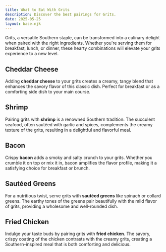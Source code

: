 ```yaml
---
title: What to Eat With Grits
description: Discover the best pairings for Grits.
date: 2025-05-25
layout: base.njk
---
```


Grits, a versatile Southern staple, can be transformed into a culinary delight when paired with the right ingredients. Whether you're serving them for breakfast, lunch, or dinner, these hearty combinations will elevate your grits experience to a new level.

## **Cheddar Cheese**

Adding **cheddar cheese** to your grits creates a creamy, tangy blend that enhances the savory flavor of this classic dish. Perfect for breakfast or as a comforting side dish to your main course.

## **Shrimp**

Pairing grits with **shrimp** is a renowned Southern tradition. The succulent seafood, often sautéed with garlic and spices, complements the creamy texture of the grits, resulting in a delightful and flavorful meal.

## **Bacon**

Crispy **bacon** adds a smoky and salty crunch to your grits. Whether you crumble it on top or mix it in, bacon amplifies the flavor profile, making it a satisfying choice for breakfast or brunch.

## **Sautéed Greens**

For a nutritious twist, serve grits with **sautéed greens** like spinach or collard greens. The earthy tones of the greens pair beautifully with the mild flavor of grits, providing a wholesome and well-rounded dish.

## **Fried Chicken**

Indulge your taste buds by pairing grits with **fried chicken**. The savory, crispy coating of the chicken contrasts with the creamy grits, creating a Southern-inspired meal that is both comforting and delicious.

